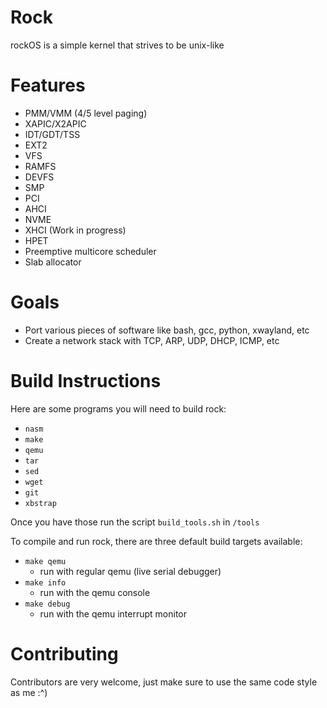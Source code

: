 # Rock

rockOS is a simple kernel that strives to be unix-like 

# Features

- PMM/VMM (4/5 level paging)
- XAPIC/X2APIC
- IDT/GDT/TSS
- EXT2
- VFS
- RAMFS
- DEVFS
- SMP
- PCI
- AHCI
- NVME
- XHCI (Work in progress)
- HPET
- Preemptive multicore scheduler
- Slab allocator

# Goals
  - Port various pieces of software like bash, gcc, python, xwayland, etc
  - Create a network stack with TCP, ARP, UDP, DHCP, ICMP, etc

# Build Instructions

Here are some programs you will need to build rock:
  - `nasm`
  - `make`
  - `qemu`
  - `tar`
  - `sed`
  - `wget`
  - `git`
  - `xbstrap`
  
Once you have those run the script `build_tools.sh` in `/tools`

To compile and run rock, there are three default build targets available:
  - `make qemu`
    - run with regular qemu (live serial debugger)
  - `make info`
    -  run with the qemu console 
  - `make debug`
    - run with the qemu interrupt monitor

# Contributing

Contributors are very welcome, just make sure to use the same code style as me :^)
